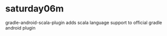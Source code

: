 # saturday06m
gradle-android-scala-plugin adds scala language support to official gradle android plugin

